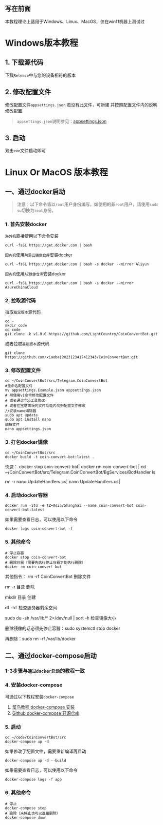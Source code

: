 ## 写在前面

本教程理论上适用于Windows、Linux、MacOS，仅在win11机器上测试过

# Windows版本教程
## 1. 下载源代码
下载`Release`中与您的设备相符的版本

## 2. 修改配置文件
修改配置文件`appsettings.json`
若没有此文件，可新建
并按照配置文件内的说明修改配置
> `appsettings.json`说明参见：[appsettings.json](appsettings.md)

## 3. 启动
双击`exe`文件启动即可

# Linux Or MacOS 版本教程

## 一、通过docker启动
>注意：以下命令皆以`root`用户身份编写，如使用的非`root`用户，请使用`sudo su`切换为`root`身份。
### 1. 首先安装docker
`海外机`直接使用以下命令安装
```
curl -fsSL https://get.docker.com | bash
```
`国内机`使用`阿里云镜像仓库`安装docker
```
curl -fsSL https://get.docker.com | bash -s docker --mirror Aliyun
```
`国内机`使用`AZ镜像仓库`安装docker
```
curl -fsSL https://get.docker.com | bash -s docker --mirror AzureChinaCloud
```
### 2. 拉取源代码
拉取`指定版本`源代码
```
cd ~
mkdir code
cd code
git clone -b v1.0.0 https://github.com/LightCountry/CoinConvertBot.git
```
或者拉取`最新版本`源代码
```
git clone https://github.com/xiaobai2023123412412343/CoinConvertBot.git
```
### 3. 修改配置文件
```
cd ~/CoinConvertBot/src/Telegram.CoinConvertBot
#重命名配置文件
mv appsettings.Example.json appsettings.json
# 可使用vi命令修改配置文件
# 或者通过ftp工具修改
# 或者在宝塔面板的文件功能内找到配置文件修改
//安装nano编辑器
sudo apt update
sudo apt install nano
编辑文件
nano appsettings.json
```
### 3. 打包docker镜像
```
cd ~/CoinConvertBot/src
docker build -t coin-convert-bot:latest .
```

快速：
docker stop coin-convert-bot| 
docker rm coin-convert-bot |
cd ~/CoinConvertBot/src/Telegram.CoinConvertBot/BgServices/BotHandler
ls

rm -r nano UpdateHandlers.cs|
nano UpdateHandlers.cs|

### 4. 启动docker容器
```
docker run -itd -e TZ=Asia/Shanghai --name coin-convert-bot coin-convert-bot:latest
```
如果需要查看日志，可以使用以下命令
```
docker logs coin-convert-bot -f
```
### 5. 其他命令
```
# 停止容器
docker stop coin-convert-bot
# 删除容器（需要先执行停止容器才能执行删除）
docker rm coin-convert-bot
```
其他指令：
rm -rf CoinConvertBot 删除文件

rm -r 目录 删除

mkdir 目录 创建

df -hT   检查服务器剩余空间

sudo du -sh /var/lib/* 2>/dev/null | sort -h   检查镜像大小

删除镜像的话必须先停止容器：sudo systemctl stop docker   

再删除：sudo rm -rf /var/lib/docker

## 二、通过docker-compose启动

### 1-3步骤与`通过docker启动`的教程一致

### 4. 安装docker-compose
可通过以下教程安装`docker-compose`
 1. [菜鸟教程 docker-compose 安装](https://www.runoob.com/docker/docker-compose.html)
 2. [Github docker-compose 开源仓库](https://github.com/docker/compose/releases)

### 5. 启动
```
cd ~/code/CoinConvertBot/src
docker-compose up -d
```
如果修改了配置文件，需要重新编译再启动
```
docker-compose up -d --build
```
如果需要查看日志，可以使用以下命令
```
docker-compose logs -f app
```
### 6. 其他命令
```
# 停止
docker-compose stop
# 删除（未停止也可以直接删除）
docker-compose down
```
